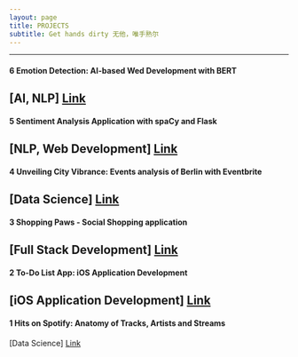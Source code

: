 ```yaml
---
layout: page
title: PROJECTS
subtitle: Get hands dirty 无他，唯手熟尔
---
```

<!-- 

| ![Project 1](image_link) | ![Project 2](/assets/img/cambridge.jpg) |
|:------------------------:|:------------------------:|
| Description of Project 1 | Description of Project 2 |
| ![Project 1](image_link) | ![Project 2](image_link) |
|:------------------------:|:------------------------:|
| Description of Project 1 | Description of Project 2 | -->


<!-- 

| ![Project 1](https://example.com/project1.jpg) | ![Project 2](https://example.com/project2.jpg) |
|:---------------------------------------------:|:---------------------------------------------:|
|  Short description of Project 1.              | Short description of Project 2.               |
|-----------------------------------------------|-----------------------------------------------|
| ![Project 3](https://example.com/project3.jpg) | ![Project 4](https://example.com/project4.jpg) |
|  Short description of Project 3.              | Short description of Project 4.               | -->






---
#### 6 Emotion Detection: AI-based Wed Development with BERT 
[AI, NLP] [Link](_posts/2024-03-01-Emotion-Detection-AI-Based-Web-Development.md)
---
#### 5 Sentiment Analysis Application with spaCy and Flask  
[NLP, Web Development] [Link]()
---
#### 4 Unveiling City Vibrance: Events analysis of Berlin with Eventbrite 
[Data Science] [Link](_posts/2023-05-30-Unveil-City-Vibrance.md)
---
#### 3 Shopping Paws - Social Shopping application 
[Full Stack Development] [Link](https://github.com/3-paws/3p.git)
---
#### 2 To-Do List App: iOS Application Development 
[iOS Application Development] [Link](_posts/2023-01-20-iOS-Application-Development.md) 
---
#### 1 Hits on Spotify: Anatomy of Tracks, Artists and Streams 
[Data Science] [Link](_posts/2022-08-01-Hits-on-Spotify.md)

